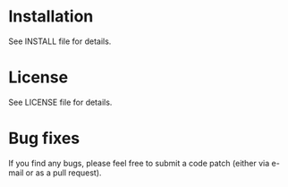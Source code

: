 # Installation
See INSTALL file for details.

# License
See LICENSE file for details.

# Bug fixes
If you find any bugs, please feel free to submit a code patch (either via e-mail or as a pull request).
